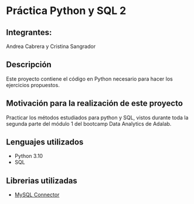 # Práctica Python y SQL 2
## Integrantes:
Andrea Cabrera y Cristina Sangrador

## Descripción
Este proyecto contiene el código en Python necesario para hacer los ejercicios propuestos.

## Motivación para la realización de este proyecto
Practicar los métodos estudiados para python y SQL, vistos durante toda la segunda parte del módulo 1 del bootcamp Data Analytics de Adalab.

## Lenguajes utilizados
- Python 3.10
- SQL

## Librerias utilizadas
* [MySQL Connector](https://dev.mysql.com/doc/connector-python/en/)

